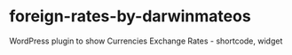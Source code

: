 # foreign-rates-by-darwinmateos
WordPress plugin to show Currencies Exchange Rates - shortcode, widget
